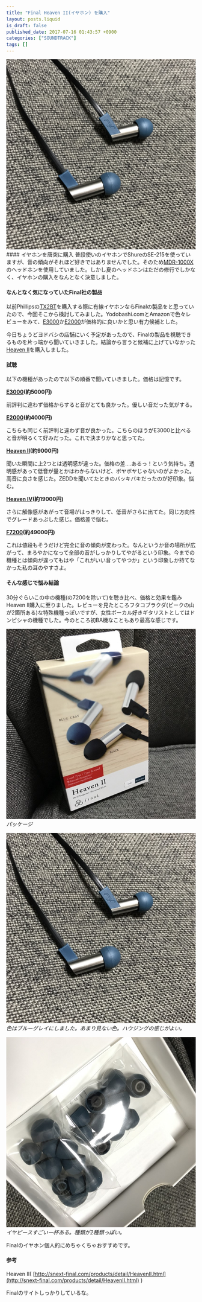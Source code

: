 ```yaml
---
title: "Final Heaven II(イヤホン) を購入"
layout: posts.liquid
is_draft: false
published_date: 2017-07-16 01:43:57 +0900
categories: ["SOUNDTRACK"]
tags: []
---
```


 ![](/public/images/2017/09/8f997-1hyquqa7z25qzc1kklytvew.jpeg)#### イヤホンを唐突に購入
普段使いのイヤホンでShureのSE-215を使っていますが、音の傾向がそれほど好きではありませんでした。そのため[MDR-1000X](http://www.sony.jp/headphone/products/MDR-1000X/)のヘッドホンを使用していました。しかし夏のヘッドホンはただの修行でしかなく、イヤホンの購入をなんとなく決意しました。

#### なんとなく気になっていたFinal社の製品
以前Phillipsの[TX2BT](http://www.philips.co.jp/c-p/TX2BTBK_00/wireless-bluetooth-headphones)を購入する際に有線イヤホンならFinalの製品をと思っていたので、今回そこから検討してみました。Yodobashi.comとAmazonで色々レビューをみて、[E3000](http://snext-final.com/products/detail/E3000.html)か[E2000](http://snext-final.com/products/detail/E2000.html)が価格的に良いかと思い有力候補とした。

今日ちょうどヨドバシの店舗にいく予定があったので、Finalの製品を視聴できるものを片っ端から聞いていきました。結論から言うと候補に上げていなかった[Heaven II](http://snext-final.com/products/detail/HeavenII.html)を購入しました。

#### 試聴
以下の機種があったので以下の順番で聞いていきました。価格は記憶です。

[**E3000**](http://snext-final.com/products/detail/E3000.html)**(約5000円)**

前評判に違わず価格からすると音がとても良かった。優しい音だった気がする。

[**E2000**](http://snext-final.com/products/detail/E3000.html)**(約4000円)**

こちらも同じく前評判と違わず音が良かった。こちらのほうがE3000と比べると音が明るくて好みだった。これで決まりかなと思ってた。

[**Heaven II**](http://snext-final.com/products/detail/HeavenII.html)**(約9000円)**

聞いた瞬間に上2つとは透明感が違った。価格の差….あるっ！という気持ち。透明感があって低音が量とかはわからないけど、ボヤボヤじゃないのがよかった。高音に良さを感じた。ZEDDを聞いてたときのバッキバキだったのが好印象。悩む。

[**Heaven IV**](http://snext-final.com/products/detail/HeavenIV.html)**(約19000円)**

さらに解像感があがって音場がはっきりして、低音がさらに出てた。同じ方向性でグレードあっぷした感じ。価格差で悩む。

[**F7200**](http://snext-final.com/products/detail/F7200.html)**(約49000円)**

これは値段もそうだけど完全に音の傾向が変わった。なんというか音の場所が広がって、まろやかになって全部の音がしっかりしてやがるという印象。今までの機種とは傾向が違ってもはや「これがいい音ってやつか」という印象しか持てなかった私の耳のやすさよ。

#### そんな感じで悩み結論
30分ぐらいこの中の機種(の7200を除いて)を聴き比べ、価格と効果を鑑みHeaven II購入に至りました。レビューを見たところフタコブラクダ(ピークの山が2箇所ある)な特殊機種っぽいですが、女性ボーカル好きギタリストとしてはドンピシャの機種でした。今のところ初BA機なこともあり最高な感じです。

 ![](/public/images/2017/09/77dd0-1xgfmhuui6n1g0_jdcd8jwa.jpeg)_パッケージ_

 ![](/public/images/2017/09/711c7-1hyquqa7z25qzc1kklytvew.jpeg)_色はブルーグレイにしました。あまり見ない色。ハウジングの感じがよい。_

 ![](/public/images/2017/09/25130-19ihnygrq3ddwe3az6p707g.jpeg)_イヤピースすごい一杯ある。種類が2種類っぽい。_

Finalのイヤホン個人的にめちゃくちゃおすすめです。

#### 参考
Heaven II( [http://snext-final.com/products/detail/HeavenII.html](http://snext-final.com/products/detail/HeavenII.html) )

Finalのサイトしっかりしているな。



